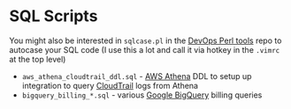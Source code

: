 SQL Scripts
===========

You might also be interested in `sqlcase.pl` in the [DevOps Perl tools](https://github.com/harisekhon/devops-perl-tools) repo to autocase your SQL code (I use this a lot and call it via hotkey in the `.vimrc` at the top level)

- `aws_athena_cloudtrail_ddl.sql` - [AWS Athena](https://aws.amazon.com/athena/) DDL to setup up integration to query [CloudTrail](https://aws.amazon.com/cloudtrail/) logs from Athena
- `bigquery_billing_*.sql` - various [Google BigQuery](https://cloud.google.com/bigquery) billing queries
